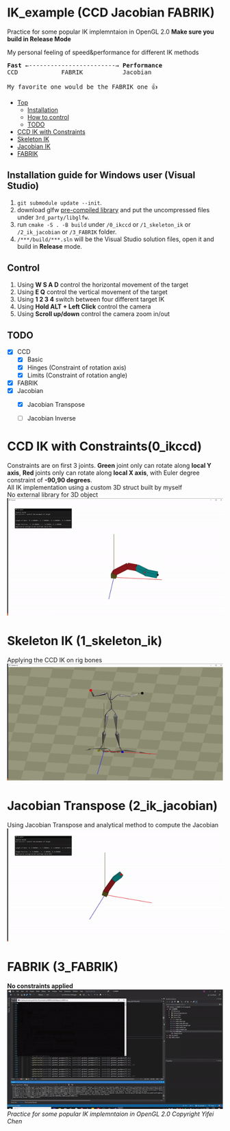 # IK_example (CCD Jacobian FABRIK)

Practice for some popular IK implemntaion in OpenGL 2.0 
**Make sure you build in Release Mode**

My personal feeling of speed&performance for different IK methods

<pre>
<b>Fast</b> ←------------------------→ <b>Performance</b> 
CCD            FABRIK           Jacobian

My favorite one would be the FABRIK one 👍
</pre>

- [Top](#ik_example-ccd-jacobian-fabrik)
  - [Installation](#installation-guide-for-windows-user-visual-studio)
  - [How to control](#control)
  - [TODO](#todo)
- [CCD IK with Constraints](#ccd-ik-with-constraints0_ikccd)
- [Skeleton IK](#skeleton-ik-1_skeleton_ik)
- [Jacobian IK](#jacobian-transpose-2_ik_jacobian)
- [FABRIK](#fabrik-3_fabrik)



## Installation guide for Windows user (Visual Studio)
1. `git submodule update --init`.
2. download glfw [pre-compiled library](https://www.glfw.org/download) and put the uncompressed files under `3rd_party/libglfw`.
3. run `cmake -S . -B build` under `/0_ikccd` or `/1_skeleton_ik` or `/2_ik_jacobian` or `/3_FABRIK` folder.
4. `/***/build/***.sln` will be the Visual Studio solution files, open it and build in **Release** mode.

## Control
1. Using **W S A D** control the horizontal movement of the target 
2. Using **E Q** control the vertical movement of the target
3. Using **1 2 3 4** switch between four different target IK
4. Using **Hold ALT + Left Click** control the camera
5. Using **Scroll up/down** control the camera zoom in/out

## TODO
- [x] CCD
    - [x] Basic
    - [x] Hinges (Constraint of rotation axis)
    - [x] Limits (Constraint of rotation angle)
- [x] FABRIK
- [x] Jacobian
    - [x] Jacobian Transpose
    - [ ] Jacobian Inverse


# CCD IK with Constraints(0_ikccd)
Constraints are on first 3 joints. **Green** joint only can rotate along **local Y axis**, **Red** joints only can rotate along **local X axis**, with Euler degree constraint of **-90,90 degrees**. \
All IK implementation using a custom 3D struct built by myself \
No external library for 3D object \
![title](thumbnail.gif)

# Skeleton IK (1_skeleton_ik)
Applying the CCD IK on rig bones \
![title](ik_skeleton.gif)

# Jacobian Transpose (2_ik_jacobian)
Using Jacobian Transpose and analytical method to compute the Jacobian
![jacobian](jacobian.gif)

# FABRIK (3_FABRIK)
**No constraints applied** \
![fabrik](fabrik1.gif) \
*Practice for some popular IK implemntaion in OpenGL 2.0 Copyright Yifei Chen*
